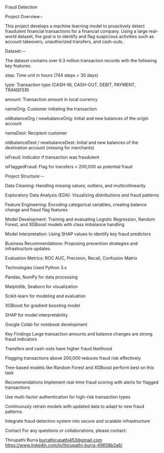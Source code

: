 Fraud Detection 


Project Overview:-

This project develops a machine learning model to proactively detect fraudulent financial transactions for a financial company. Using a large real-world dataset, the goal is to identify and flag suspicious activities such as account takeovers, unauthorized transfers, and cash-outs.

Dataset:--

The dataset contains over 6.3 million transaction records with the following key features:

step: Time unit in hours (744 steps = 30 days)

type: Transaction type (CASH-IN, CASH-OUT, DEBIT, PAYMENT, TRANSFER)

amount: Transaction amount in local currency

nameOrig: Customer initiating the transaction

oldbalanceOrg / newbalanceOrig: Initial and new balances of the origin account

nameDest: Recipient customer

oldbalanceDest / newbalanceDest: Initial and new balances of the destination account (missing for merchants)

isFraud: Indicator if transaction was fraudulent

isFlaggedFraud: Flag for transfers > 200,000 as potential fraud

Project Structure:--

Data Cleaning: Handling missing values, outliers, and multicollinearity

Exploratory Data Analysis (EDA): Visualizing distributions and fraud patterns

Feature Engineering: Encoding categorical variables, creating balance change and fraud flag features

Model Development: Training and evaluating Logistic Regression, Random Forest, and XGBoost models with class imbalance handling

Model Interpretation: Using SHAP values to identify key fraud predictors

Business Recommendations: Proposing prevention strategies and infrastructure updates

Evaluation Metrics: ROC AUC, Precision, Recall, Confusion Matrix

Technologies Used
Python 3.x

Pandas, NumPy for data processing

Matplotlib, Seaborn for visualization

Scikit-learn for modeling and evaluation

XGBoost for gradient boosting model

SHAP for model interpretability

Google Colab for notebook development


Key Findings
Large transaction amounts and balance changes are strong fraud indicators

Transfers and cash-outs have higher fraud likelihood

Flagging transactions above 200,000 reduces fraud risk effectively

Tree-based models like Random Forest and XGBoost perform best on this task

Recommendations
Implement real-time fraud scoring with alerts for flagged transactions

Use multi-factor authentication for high-risk transaction types

Continuously retrain models with updated data to adapt to new fraud patterns

Integrate fraud detection system into secure and scalable infrastructure

Contact
For any questions or collaborations, please contact:

Thirupathi Burra
burrathirupathi453@gmail.com 
https://www.linkedin.com/in/thirupathi-burra-49658b2a6/
